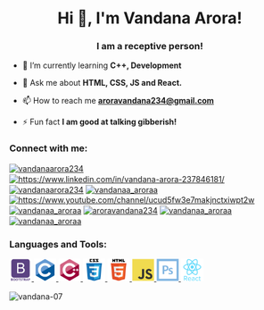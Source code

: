 <h1 align="center">Hi 👋, I'm Vandana Arora!</h1>
<h3 align="center">I am a receptive person!</h3>

- 🌱 I’m currently learning **C++, Development**

- 💬 Ask me about **HTML, CSS, JS and React.**

- 📫 How to reach me **aroravandana234@gmail.com**

- ⚡ Fun fact **I am good at talking gibberish!**

<h3 align="left">Connect with me:</h3>
<p align="left">
<a href="https://codepen.io/vandanaarora234" target="blank"><img align="center" src="https://raw.githubusercontent.com/rahuldkjain/github-profile-readme-generator/master/src/images/icons/Social/codepen.svg" alt="vandanaarora234" height="30" width="40" /></a>
<a href="https://linkedin.com/in/https://www.linkedin.com/in/vandana-arora-237846181/" target="blank"><img align="center" src="https://raw.githubusercontent.com/rahuldkjain/github-profile-readme-generator/master/src/images/icons/Social/linked-in-alt.svg" alt="https://www.linkedin.com/in/vandana-arora-237846181/" height="30" width="40" /></a>
<a href="https://codesandbox.com/vandanaarora234" target="blank"><img align="center" src="https://cdn.jsdelivr.net/npm/simple-icons@3.0.1/icons/codesandbox.svg" alt="vandanaarora234" height="30" width="40" /></a>
<a href="https://instagram.com/vandanaa_aroraa" target="blank"><img align="center" src="https://raw.githubusercontent.com/rahuldkjain/github-profile-readme-generator/master/src/images/icons/Social/instagram.svg" alt="vandanaa_aroraa" height="30" width="40" /></a>
<a href="https://www.youtube.com/c/https://www.youtube.com/channel/ucud5fw3e7makjnctxiwpt2w" target="blank"><img align="center" src="https://raw.githubusercontent.com/rahuldkjain/github-profile-readme-generator/master/src/images/icons/Social/youtube.svg" alt="https://www.youtube.com/channel/ucud5fw3e7makjnctxiwpt2w" height="30" width="40" /></a>
<a href="https://www.codechef.com/users/vandanaa_aroraa" target="blank"><img align="center" src="https://cdn.jsdelivr.net/npm/simple-icons@3.1.0/icons/codechef.svg" alt="vandanaa_aroraa" height="30" width="40" /></a>
<a href="https://www.hackerrank.com/aroravandana234" target="blank"><img align="center" src="https://raw.githubusercontent.com/rahuldkjain/github-profile-readme-generator/master/src/images/icons/Social/hackerrank.svg" alt="aroravandana234" height="30" width="40" /></a>
<a href="https://codeforces.com/profile/vandanaa_aroraa" target="blank"><img align="center" src="https://cdn.jsdelivr.net/npm/simple-icons@3.0.1/icons/codeforces.svg" alt="vandanaa_aroraa" height="30" width="40" /></a>
<a href="https://www.leetcode.com/vandanaa_aroraa" target="blank"><img align="center" src="https://raw.githubusercontent.com/rahuldkjain/github-profile-readme-generator/master/src/images/icons/Social/leet-code.svg" alt="vandanaa_aroraa" height="30" width="40" /></a>
</p>

<h3 align="left">Languages and Tools:</h3>
<p align="left"> <a href="https://getbootstrap.com" target="_blank"> <img src="https://raw.githubusercontent.com/devicons/devicon/master/icons/bootstrap/bootstrap-plain-wordmark.svg" alt="bootstrap" width="40" height="40"/> </a> <a href="https://www.cprogramming.com/" target="_blank"> <img src="https://raw.githubusercontent.com/devicons/devicon/master/icons/c/c-original.svg" alt="c" width="40" height="40"/> </a> <a href="https://www.w3schools.com/cpp/" target="_blank"> <img src="https://raw.githubusercontent.com/devicons/devicon/master/icons/cplusplus/cplusplus-original.svg" alt="cplusplus" width="40" height="40"/> </a> <a href="https://www.w3schools.com/css/" target="_blank"> <img src="https://raw.githubusercontent.com/devicons/devicon/master/icons/css3/css3-original-wordmark.svg" alt="css3" width="40" height="40"/> </a> <a href="https://www.w3.org/html/" target="_blank"> <img src="https://raw.githubusercontent.com/devicons/devicon/master/icons/html5/html5-original-wordmark.svg" alt="html5" width="40" height="40"/> </a> <a href="https://developer.mozilla.org/en-US/docs/Web/JavaScript" target="_blank"> <img src="https://raw.githubusercontent.com/devicons/devicon/master/icons/javascript/javascript-original.svg" alt="javascript" width="40" height="40"/> </a> <a href="https://www.photoshop.com/en" target="_blank"> <img src="https://raw.githubusercontent.com/devicons/devicon/master/icons/photoshop/photoshop-line.svg" alt="photoshop" width="40" height="40"/> </a> <a href="https://reactjs.org/" target="_blank"> <img src="https://raw.githubusercontent.com/devicons/devicon/master/icons/react/react-original-wordmark.svg" alt="react" width="40" height="40"/> </a> </p>

<p><img align="center" src="https://github-readme-streak-stats.herokuapp.com/?user=vandana-07&" alt="vandana-07" /></p>
